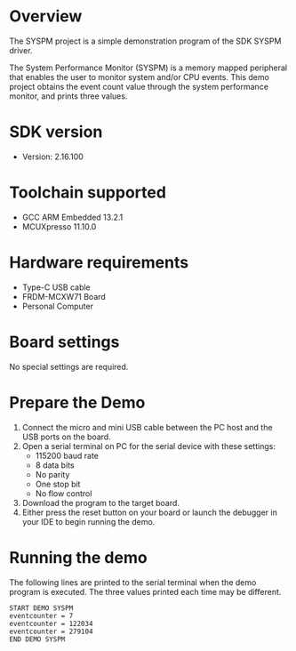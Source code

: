 Overview
========

The SYSPM project is a simple demonstration program of the SDK SYSPM driver. 

The System Performance Monitor (SYSPM) is a memory mapped peripheral that enables the user to monitor system and/or CPU events. 
This demo project obtains the event count value through the system performance monitor, and prints three values.

SDK version
===========
- Version: 2.16.100

Toolchain supported
===================
- GCC ARM Embedded  13.2.1
- MCUXpresso  11.10.0

Hardware requirements
=====================
- Type-C USB cable
- FRDM-MCXW71 Board
- Personal Computer

Board settings
==============
No special settings are required.

Prepare the Demo
================
1. Connect the micro and mini USB cable between the PC host and the USB ports on the board.
2. Open a serial terminal on PC for the serial device with these settings:
    - 115200 baud rate
    - 8 data bits
    - No parity
    - One stop bit
    - No flow control
3. Download the program to the target board.
4. Either press the reset button on your board or launch the debugger in your IDE to begin running
   the demo.

Running the demo
================
The following lines are printed to the serial terminal when the demo program is executed.
The three values printed each time may be different.
~~~~~~~~~~~~~~~~~~~~~~~~~~~~~~~~~~~~~~~~
START DEMO SYSPM
eventcounter = 7
eventcounter = 122034
eventcounter = 279104
END DEMO SYSPM
~~~~~~~~~~~~~~~~~~~~~~~~~~~~~~~~~~~~~~~~


